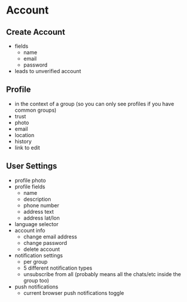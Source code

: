 <!-- 
SPDX-FileCopyrightText: 2016 Nick Sellen <hello@nicksellen.co.uk> 
SPDX-FileCopyrightText: 2016 Karrot

SPDX-License-Identifier: MIT

Karrot
-->

# Account

## Create Account

- fields
    - name
    - email
    - password
- leads to unverified account

## Profile

- in the context of a group (so you can only see profiles if you have common groups)
- trust
- photo
- email
- location
- history
- link to edit

## User Settings

- profile photo
- profile fields
    - name
    - description
    - phone number
    - address text
    - address lat/lon
- language selector
- account info
    - change email address
    - change password
    - delete account
- notification settings
    - per group
    - 5 different notification types
    - unsubscribe from all (probably means all the chats/etc inside the group too)
- push notifications
    - current browser push notifications toggle
